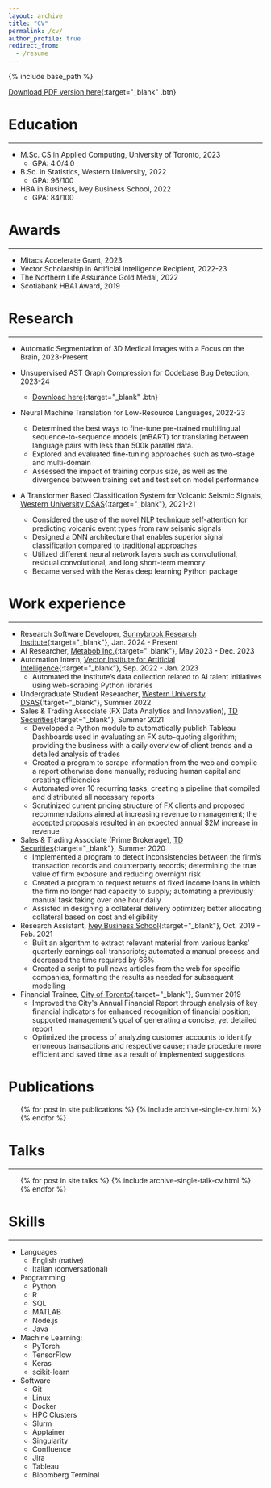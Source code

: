 ```yaml
---
layout: archive
title: "CV"
permalink: /cv/
author_profile: true
redirect_from:
  - /resume
---
```


{% include base_path %}

[Download PDF version here](http://anthonyprinaldi.github.io/files/Rinaldi_CV.pdf){:target="\_blank" .btn}

# Education

---

- M.Sc. CS in Applied Computing, University of Toronto, 2023
  - GPA: 4.0/4.0
- B.Sc. in Statistics, Western University, 2022
  - GPA: 96/100
- HBA in Business, Ivey Business School, 2022
  - GPA: 84/100

# Awards

---
- Mitacs Accelerate Grant, 2023
- Vector Scholarship in Artificial Intelligence Recipient, 2022-23
- The Northern Life Assurance Gold Medal, 2022
- Scotiabank HBA1 Award, 2019

# Research

---

- Automatic Segmentation of 3D Medical Images with a Focus on the Brain, 2023-Present

- Unsupervised AST Graph Compression for Codebase Bug Detection, 2023-24
  - [Download here](http://anthonyprinaldi.github.io/files/MScAC_Final_Report.pdf){:target="\_blank" .btn}

- Neural Machine Translation for Low-Resource Languages, 2022-23
  - Determined the best ways to fine-tune pre-trained multilingual sequence-to-sequence models (mBART) for translating between language pairs with less than 500k parallel data.
  - Explored and evaluated fine-tuning approaches such as two-stage and multi-domain
  - Assessed the impact of training corpus size, as well as the divergence between training set and test set on model performance

- A Transformer Based Classification System for Volcanic Seismic Signals, [Western University DSAS](https://www.uwo.ca/stats/){:target="\_blank"}, 2021-21
  - Considered the use of the novel NLP technique self-attention for predicting volcanic event types from raw seismic signals
  - Designed a DNN architecture that enables superior signal classification compared to traditional approaches
  - Utilized different neural network layers such as convolutional, residual convolutional, and long short-term memory
  - Became versed with the Keras deep learning Python package

# Work experience

---
- Research Software Developer, [Sunnybrook Research Institute](https://sunnybrook.ca/research/){:target="\_blank"}, Jan. 2024 - Present
- AI Researcher, [Metabob Inc.](https://metabob.com/){:target="\_blank"}, May 2023 - Dec. 2023
- Automation Intern, [Vector Institute for Artificial Intelligence](https://vectorinstitute.ai/){:target="\_blank"}, Sep. 2022 - Jan. 2023
  - Automated the Institute’s data collection related to AI talent initiatives using web-scraping Python libraries
- Undergraduate Student Researcher, [Western University DSAS](https://www.uwo.ca/stats/){:target="\_blank"}, Summer 2022
- Sales & Trading Associate (FX Data Analytics and Innovation), [TD Securities](https://www.tdsecurities.com/ca/en/home-page){:target="\_blank"}, Summer 2021
  - Developed a Python module to automatically publish Tableau Dashboards used in evaluating an FX auto-quoting algorithm; providing the business with a daily overview of client trends and a detailed analysis of trades
  - Created a program to scrape information from the web and compile a report otherwise done manually; reducing human capital and creating efficiencies
  - Automated over 10 recurring tasks; creating a pipeline that compiled and distributed all necessary reports
  - Scrutinized current pricing structure of FX clients and proposed recommendations aimed at increasing revenue to management; the accepted proposals resulted in an expected annual $2M increase in revenue
- Sales & Trading Associate (Prime Brokerage), [TD Securities](https://www.tdsecurities.com/ca/en/home-page){:target="\_blank"}, Summer 2020
  - Implemented a program to detect inconsistencies between the firm’s transaction records and counterparty records; determining the true value of firm exposure and reducing overnight risk
  - Created a program to request returns of fixed income loans in which the firm no longer had capacity to supply; automating a previously manual task taking over one hour daily
  - Assisted in designing a collateral delivery optimizer; better allocating collateral based on cost and eligibility
- Research Assistant, [Ivey Business School](https://www.ivey.uwo.ca/){:target="\_blank"}, Oct. 2019 - Feb. 2021
  - Built an algorithm to extract relevant material from various banks’ quarterly earnings call transcripts; automated a manual process and decreased the time required by 66%
  - Created a script to pull news articles from the web for specific companies, formatting the results as needed for subsequent modelling
- Financial Trainee, [City of Toronto](https://www.toronto.ca/){:target="\_blank"}, Summer 2019
  - Improved the City's Annual Financial Report through analysis of key financial indicators for enhanced recognition of financial position; supported management’s goal of generating a concise, yet detailed report
  - Optimized the process of analyzing customer accounts to identify erroneous transactions and respective cause; made procedure more efficient and saved time as a result of implemented suggestions

# Publications

  <ul>{% for post in site.publications %}
    {% include archive-single-cv.html %}
  {% endfor %}</ul>

# Talks

---

  <ul>{% for post in site.talks %}
    {% include archive-single-talk-cv.html %}
  {% endfor %}</ul>
  
<!-- Teaching
======
---
  <ul>{% for post in site.teaching %}
    {% include archive-single-cv.html %}
  {% endfor %}</ul>
  
Service and leadership
======
---
* Currently signed in to 43 different slack teams -->

# Skills

---

- Languages
  - English (native)
  - Italian (conversational)
- Programming
  - Python
  - R
  - SQL
  - MATLAB
  - Node.js
  - Java
- Machine Learning:
  - PyTorch
  - TensorFlow
  - Keras
  - scikit-learn
- Software
  - Git
  - Linux
  - Docker
  - HPC Clusters
  - Slurm
  - Apptainer
  - Singularity
  - Confluence
  - Jira
  - Tableau
  - Bloomberg Terminal
